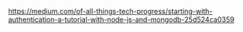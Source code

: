 https://medium.com/of-all-things-tech-progress/starting-with-authentication-a-tutorial-with-node-js-and-mongodb-25d524ca0359
